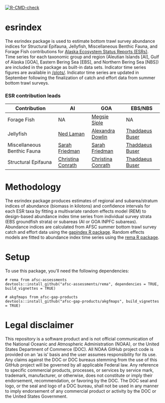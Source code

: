   <!-- badges: start -->
  [![R-CMD-check](https://github.com/sean-rohan-NOAA/esrindex/actions/workflows/R-CMD-check.yaml/badge.svg)](https://github.com/sean-rohan-NOAA/esrindex/actions/workflows/R-CMD-check.yaml)
  <!-- badges: end -->

# esrindex

The esrindex package is used to estimate bottom trawl survey abundance indices for Structural Epifauna, Jellyfish, Miscellaneous Benthic Fauna, and Forage Fish contributions for [Alaska Ecosystem Status Reports (ESRs)](https://apps-afsc.fisheries.noaa.gov/refm/reem/ecoweb/index.php). Time series for each taxonomic group and region (Aleutian Islands [AI], Gulf of Alaska [GOA], Eastern Bering Sea [EBS], and Northern Bering Sea [NBS]) are included in the package as built-in data sets. Indicator time series figures are available in [/plots/](./plots/). Indicator time series are updated in September following the finalization of catch and effort data from summer bottom trawl surveys.


### ESR contribution leads

| Contribution | AI | GOA | EBS/NBS |
|--------------|------------------|----------------|----------------------------------------|
| Forage Fish | NA | [Megsie Siple](https://github.com/margaret-siple-noaa) | NA |
| Jellyfish | [Ned Laman](https://github.com/ned-laman-noaa) | [Alexandra Dowlin](https://github.com/orgs/afsc-gap-products/people/AlexandraDowlin-NOAA) | [Thaddaeus Buser](https://github.com/ThaddaeusBuser-NOAA) |
| Miscellaneous Benthic Fauna | [Sarah Friedman](https://github.com/SarahFriedman-NOAA) | [Sarah Friedman](https://github.com/SarahFriedman-NOAA) | [Thaddaeus Buser](https://github.com/ThaddaeusBuser-NOAA) | 
| Structural Epifauna | [Christina Conrath](https://github.com/orgs/afsc-gap-products/people/Conrathcl) | [Christina Conrath](https://github.com/orgs/afsc-gap-products/people/Conrathcl) | [Thaddaeus Buser](https://github.com/ThaddaeusBuser-NOAA) |


# Methodology

The esrindex package produces estimates of regional and subarea/stratum indices of abundance (biomass in kilotons) and confidence intervals for each ESR taxa by fitting a multivariate random effects model (REM) to design-based abundance index time series from individual survey strata (EBS groundfish strata) or subareas (AI or GOA INPFC subareas). Abundance indices are calculated from AFSC summer bottom trawl survey catch and effort data using the [gapindex R package](https://afsc-gap-products.github.io/gapindex/). Random effects models are fitted to abundance index time series using the [rema R package](https://afsc-assessments.github.io/rema/).

# Setup

To use this package, you'll need the following dependencies:
```
# rema from afsc-assessments
devtools::install_github("afsc-assessments/rema", dependencies = TRUE, build_vignettes = TRUE)

# akgfmaps from afsc-gap-products
devtools::install_github("afsc-gap-products/akgfmaps", build_vignettes = TRUE)

```

# Legal disclaimer

This repository is a software product and is not official communication of the National Oceanic and Atmospheric Administration (NOAA), or the United States Department of Commerce (DOC). All NOAA GitHub project code is provided on an ‘as is’ basis and the user assumes responsibility for its use. Any claims against the DOC or DOC bureaus stemming from the use of this GitHub project will be governed by all applicable Federal law. Any reference to specific commercial products, processes, or services by service mark, trademark, manufacturer, or otherwise, does not constitute or imply their endorsement, recommendation, or favoring by the DOC. The DOC seal and logo, or the seal and logo of a DOC bureau, shall not be used in any manner to imply endorsement of any commercial product or activity by the DOC or the United States Government.
